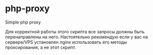 php-proxy
=========

Simple php proxy

Для корректной работы этого скрипта все запросы должны быть перенаправлены на него.
Настоятельно рекомендую если у вас на сервере/VPS установлен nginx использовать его методы проксирования, а не этот скрипт.
